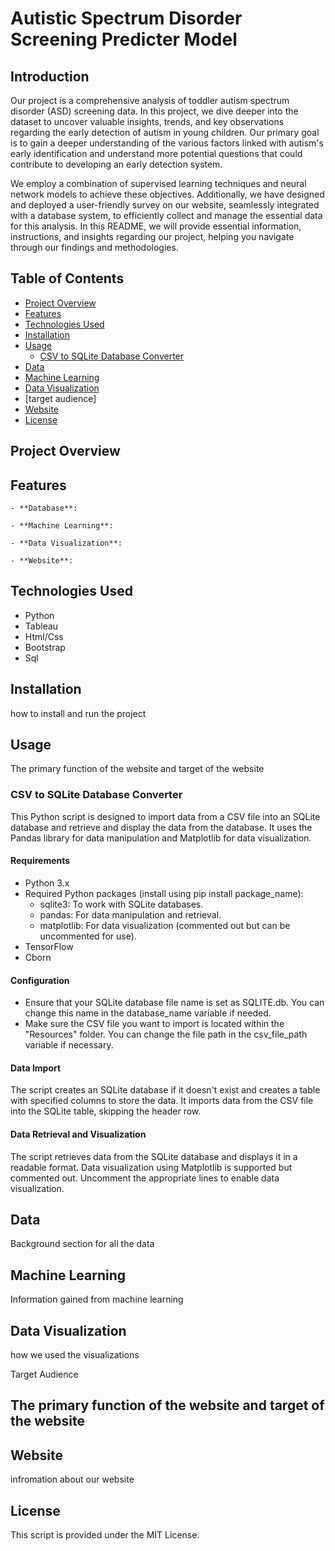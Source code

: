 # Autistic Spectrum Disorder Screening Predicter Model


## Introduction


Our project is a comprehensive analysis of toddler autism spectrum disorder (ASD) screening data. In this project, we dive deeper into the dataset to uncover valuable insights, trends, and key observations regarding the early detection of autism in young children. Our primary goal is to gain a deeper understanding of the various factors linked with autism's early identification and understand more potential questions that could contribute to developing an early detection system.

We employ a combination of supervised learning techniques and neural network models to achieve these objectives. Additionally, we have designed and deployed a user-friendly survey on our website, seamlessly integrated with a database system, to efficiently collect and manage the essential data for this analysis. In this README, we will provide essential information, instructions, and insights regarding our project, helping you navigate through our findings and methodologies.


## Table of Contents

- [Project Overview](#project-overview)
- [Features](#features)
- [Technologies Used](#technologies-used)
- [Installation](#installation)
- [Usage](#usage)
  - [CSV to SQLite Database Converter](#csv-to-sqlite-database-converter)
- [Data](#data)
- [Machine Learning](#machine-learning)
- [Data Visualization](#data-visualization)
- [target audience] 
- [Website](#website)
- [License](#license)

## Project Overview



## Features


    - **Database**: 

    - **Machine Learning**: 

    - **Data Visualization**: 

    - **Website**: 

## Technologies Used

- Python
- Tableau
- Html/Css
- Bootstrap
- Sql

## Installation

how to install and run the project


## Usage
The primary function of the website and target of the website 

### CSV to SQLite Database Converter

This Python script is designed to import data from a CSV file into an SQLite database and retrieve and display the data from the database. It uses the Pandas library for data manipulation and Matplotlib for data visualization.

#### Requirements

- Python 3.x
- Required Python packages (install using pip install package_name):
  - sqlite3: To work with SQLite databases.
  - pandas: For data manipulation and retrieval.
  - matplotlib: For data visualization (commented out but can be uncommented for use).
- TensorFlow
- Cborn

#### Configuration

- Ensure that your SQLite database file name is set as SQLITE.db. You can change this name in the database_name variable if needed.
- Make sure the CSV file you want to import is located within the "Resources" folder. You can change the file path in the csv_file_path variable if necessary.


#### Data Import

The script creates an SQLite database if it doesn't exist and creates a table with specified columns to store the data.
It imports data from the CSV file into the SQLite table, skipping the header row.

#### Data Retrieval and Visualization

The script retrieves data from the SQLite database and displays it in a readable format.
Data visualization using Matplotlib is supported but commented out. Uncomment the appropriate lines to enable data visualization.


## Data

Background section for all the data

## Machine Learning

Information gained from machine learning

## Data Visualization

how we used the visualizations

Target Audience
## The primary function of the website and target of the website

## Website

infromation about our website



## License

This script is provided under the MIT License.